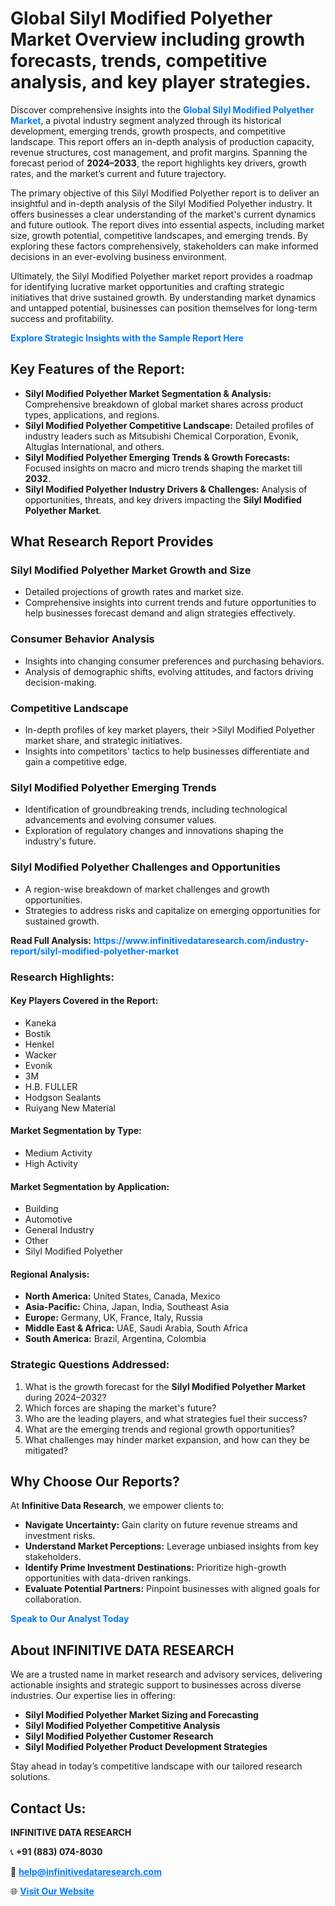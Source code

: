 <h1>Global Silyl Modified Polyether Market Overview including growth forecasts, trends, competitive analysis, and key player strategies.</h1>
<p>
Discover comprehensive insights into the 
<a href="https://www.infinitivedataresearch.com/industry-report/silyl-modified-polyether-market" rel="dofollow" style="color: #007BFF; text-decoration: none;"><strong>Global Silyl Modified Polyether Market</strong></a>, a pivotal industry segment analyzed through its historical development, emerging trends, growth prospects, and competitive landscape. This report offers an in-depth analysis of production capacity, revenue structures, cost management, and profit margins. Spanning the forecast period of <strong>2024–2033</strong>, the report highlights key drivers, growth rates, and the market’s current and future trajectory.
</p>
<p>
The primary objective of this Silyl Modified Polyether report is to deliver an insightful and in-depth analysis of the Silyl Modified Polyether industry. It offers businesses a clear understanding of the market's current dynamics and future outlook. The report dives into essential aspects, including market size, growth potential, competitive landscapes, and emerging trends. By exploring these factors comprehensively, stakeholders can make informed decisions in an ever-evolving business environment.
</p>
<p>
Ultimately, the Silyl Modified Polyether market report provides a roadmap for identifying lucrative market opportunities and crafting strategic initiatives that drive sustained growth. By understanding market dynamics and untapped potential, businesses can position themselves for long-term success and profitability.
</p>
<p>
<a href="https://www.infinitivedataresearch.com/request-sample/reportId=112583" style="color: #007BFF; text-decoration: none;"><strong>Explore Strategic Insights with the Sample Report Here</strong></a>
</p>

<h2>Key Features of the Report:</h2>
<ul>
<li><strong>Silyl Modified Polyether Market Segmentation & Analysis:</strong> Comprehensive breakdown of global market shares across product types, applications, and regions.</li>
<li><strong>Silyl Modified Polyether Competitive Landscape:</strong> Detailed profiles of industry leaders such as Mitsubishi Chemical Corporation, Evonik, Altuglas International, and others.</li>
<li><strong>Silyl Modified Polyether Emerging Trends & Growth Forecasts:</strong> Focused insights on macro and micro trends shaping the market till <strong>2032</strong>.</li>
<li><strong>Silyl Modified Polyether Industry Drivers & Challenges:</strong> Analysis of opportunities, threats, and key drivers impacting the <strong>Silyl Modified Polyether Market</strong>.</li>
</ul>

<h2>What Research Report Provides</h2>
<h3>Silyl Modified Polyether Market Growth and Size</h3>
<ul>
<li>Detailed projections of growth rates and market size.</li>
<li>Comprehensive insights into current trends and future opportunities to help businesses forecast demand and align strategies effectively.</li>
</ul>

<h3>Consumer Behavior Analysis</h3>
<ul>
<li>Insights into changing consumer preferences and purchasing behaviors.</li>
<li>Analysis of demographic shifts, evolving attitudes, and factors driving decision-making.</li>
</ul>

<h3>Competitive Landscape</h3>
<ul>
<li>In-depth profiles of key market players, their >Silyl Modified Polyether market share, and strategic initiatives.</li>
<li>Insights into competitors' tactics to help businesses differentiate and gain a competitive edge.</li>
</ul>

<h3>Silyl Modified Polyether Emerging Trends</h3>
<ul>
<li>Identification of groundbreaking trends, including technological advancements and evolving consumer values.</li>
<li>Exploration of regulatory changes and innovations shaping the industry's future.</li>
</ul>

<h3>Silyl Modified Polyether Challenges and Opportunities</h3>
<ul>
<li>A region-wise breakdown of market challenges and growth opportunities.</li>
<li>Strategies to address risks and capitalize on emerging opportunities for sustained growth.</li>
</ul>
<p><strong>Read Full Analysis:</strong> <a href="https://www.infinitivedataresearch.com/industry-report/silyl-modified-polyether-market" rel="dofollow" style="color: #007BFF; text-decoration: none;"><strong>https://www.infinitivedataresearch.com/industry-report/silyl-modified-polyether-market</strong></a></p>
<h3>Research Highlights:</h3>
<h4>Key Players Covered in the Report:</h4>
<ul><li>Kaneka</li><li>Bostik</li><li>Henkel</li><li>Wacker</li><li>Evonik</li><li>3M</li><li>H.B. FULLER</li><li>Hodgson Sealants</li><li>Ruiyang New Material</li></ul>
<h4>Market Segmentation by Type:</h4>
<ul><li>Medium Activity</li><li>High Activity</li></ul>
<h4>Market Segmentation by Application:</h4>
<ul><li>Building</li><li>Automotive</li><li>General Industry</li><li>Other</li><li>Silyl Modified Polyether</li></ul>

<h4>Regional Analysis:</h4>
<ul>
<li><strong>North America:</strong> United States, Canada, Mexico</li>
<li><strong>Asia-Pacific:</strong> China, Japan, India, Southeast Asia</li>
<li><strong>Europe:</strong> Germany, UK, France, Italy, Russia</li>
<li><strong>Middle East & Africa:</strong> UAE, Saudi Arabia, South Africa</li>
<li><strong>South America:</strong> Brazil, Argentina, Colombia</li>
</ul>

<h3>Strategic Questions Addressed:</h3>
<ol>
<li>What is the growth forecast for the <strong>Silyl Modified Polyether Market</strong> during 2024–2032?</li>
<li>Which forces are shaping the market's future?</li>
<li>Who are the leading players, and what strategies fuel their success?</li>
<li>What are the emerging trends and regional growth opportunities?</li>
<li>What challenges may hinder market expansion, and how can they be mitigated?</li>
</ol>

<h2>Why Choose Our Reports?</h2>
<p>At <strong>Infinitive Data Research</strong>, we empower clients to:</p>
<ul>
<li><strong>Navigate Uncertainty:</strong> Gain clarity on future revenue streams and investment risks.</li>
<li><strong>Understand Market Perceptions:</strong> Leverage unbiased insights from key stakeholders.</li>
<li><strong>Identify Prime Investment Destinations:</strong> Prioritize high-growth opportunities with data-driven rankings.</li>
<li><strong>Evaluate Potential Partners:</strong> Pinpoint businesses with aligned goals for collaboration.</li>
</ul>
<p><a href="https://www.infinitivedataresearch.com/industry-report/silyl-modified-polyether-market" rel="dofollow" style="color: #007BFF; text-decoration: none;"><strong>Speak to Our Analyst Today</strong></a></p>

<h2>About INFINITIVE DATA RESEARCH</h2>
<p>We are a trusted name in market research and advisory services, delivering actionable insights and strategic support to businesses across diverse industries. Our expertise lies in offering:</p>
<ul>
<li><strong>Silyl Modified Polyether Market Sizing and Forecasting</strong></li>
<li><strong>Silyl Modified Polyether Competitive Analysis</strong></li>
<li><strong>Silyl Modified Polyether Customer Research</strong></li>
<li><strong>Silyl Modified Polyether Product Development Strategies</strong></li>
</ul>
<p>Stay ahead in today’s competitive landscape with our tailored research solutions.</p>

<h2>Contact Us:</h2>
<p><strong>INFINITIVE DATA RESEARCH</strong></p>
<p>📞 <strong>+91 (883) 074-8030</strong></p>
<p>📧 <strong><a href="mailto:help@infinitivedataresearch.com" style="color: #007BFF;">help@infinitivedataresearch.com</a></strong></p>
<p>🌐 <strong><a href="https://www.infinitivedataresearch.com" rel="dofollow" style="color: #007BFF;">Visit Our Website</a></strong></p>